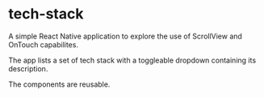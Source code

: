 # tech-stack

A simple React Native application to explore the use of ScrollView and OnTouch capabilites.

The app lists a set of tech stack with a toggleable dropdown containing its description.

The components are reusable.
